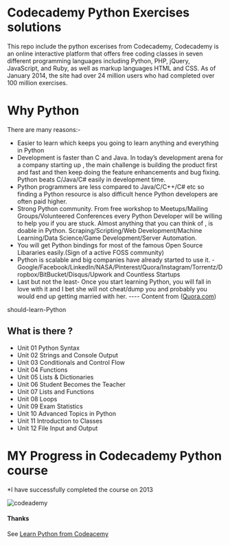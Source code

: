 # Codecademy Python Exercises solutions

This repo include the python excerises from Codecademy, Codecademy is an online interactive platform that offers free coding classes in seven different programming languages including Python, PHP, jQuery, JavaScript, and Ruby, as well as markup languages HTML and CSS. As of January 2014, the site had over 24 million users who had completed over 100 million exercises.


# Why Python

There are many reasons:-

- Easier to learn which keeps you going to learn anything and everything in Python
- Development is faster than C and Java. In today’s development arena for a company starting up , the main challenge is building the product first and fast and then keep doing the feature enhancements and bug fixing. Python beats C/Java/C# easily in development time.
- Python programmers are less compared to Java/C/C++/C# etc so finding a Python resource is also difficult hence Python developers are often paid higher.
- Strong Python community. From free workshop to Meetups/Mailing Groups/Volunteered Conferences every Python Developer will be willing to help you if you are stuck.
Almost anything that you can think of , is doable in Python. Scraping/Scripting/Web Development/Machine Learning/Data Science/Game Development/Server Automation.
- You will get Python bindings for most of the famous Open Source Libararies easily.(Sign of a active FOSS community)
- Python is scalable and big companies have already started to use it. - Google/Facebook/LinkedIn/NASA/Pinterest/Quora/Instagram/Torrentz/Dropbox/BitBucket/Disqus/Upwork and Countless Startups
- Last but not the least- Once you start learning Python, you will fall in love with it and I bet she will not cheat/dump you and probably you would end up getting married with her.   ---- Content from ([Quora.com](https://www.quora.com/How-important-is-it-to-learn-Python-What-are-some-reasons-I-should-learn-Python))

should-learn-Python
## What is there ?

  - Unit 01 Python Syntax
  - Unit 02 Strings and Console Output
  - Unit 03 Conditionals and Control Flow
  - Unit 04 Functions
  - Unit 05 Lists & Dictionaries
  - Unit 06 Student Becomes the Teacher
  - Unit 07 Lists and Functions
  - Unit 08 Loops
  - Unit 09 Exam Statistics
  - Unit 10 Advanced Topics in Python
  - Unit 11 Introduction to Classes
  - Unit 12 File Input and Output
  
# MY Progress in Codecademy Python course

*I have successfully completed the course on 2013

![codeademy](https://user-images.githubusercontent.com/8171465/31173722-2a5dcdb6-a8f8-11e7-9895-67af5ca1ba32.png)


#### Thanks
See [Learn Python from Codeacemy ](https://www.codecademy.com/learn/learn-python)



